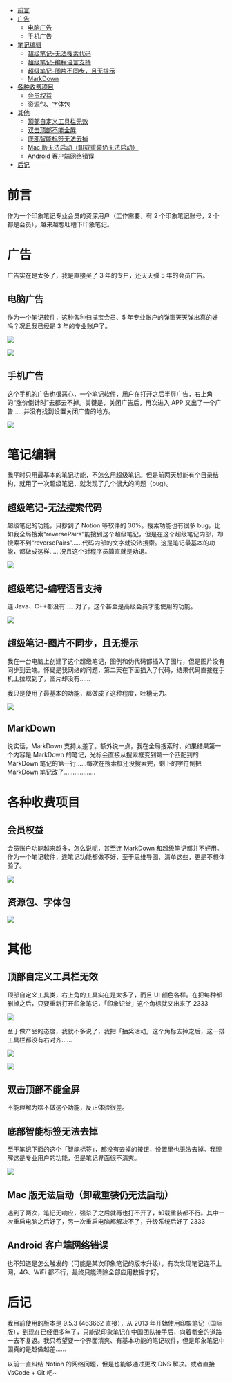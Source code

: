 
- [前言](#前言)
- [广告](#广告)
  - [电脑广告](#电脑广告)
  - [手机广告](#手机广告)
- [笔记编辑](#笔记编辑)
  - [超级笔记-无法搜索代码](#超级笔记-无法搜索代码)
  - [超级笔记-编程语言支持](#超级笔记-编程语言支持)
  - [超级笔记-图片不同步，且无提示](#超级笔记-图片不同步且无提示)
  - [MarkDown](#markdown)
- [各种收费项目](#各种收费项目)
  - [会员权益](#会员权益)
  - [资源包、字体包](#资源包字体包)
- [其他](#其他)
  - [顶部自定义工具栏无效](#顶部自定义工具栏无效)
  - [双击顶部不能全屏](#双击顶部不能全屏)
  - [底部智能标签无法去掉](#底部智能标签无法去掉)
  - [Mac 版无法启动（卸载重装仍无法启动）](#mac-版无法启动卸载重装仍无法启动)
  - [Android 客户端网络错误](#android-客户端网络错误)
- [后记](#后记)

# 前言

作为一个印象笔记专业会员的资深用户（工作需要，有 2 个印象笔记账号，2 个都是会员），越来越想吐槽下印象笔记。

# 广告

广告实在是太多了，我是直接买了 3 年的专户，还天天弹 5 年的会员广告。

## 电脑广告

作为一个笔记软件，这种各种扫描宝会员、5 年专业账户的弹窗天天弹出真的好吗？况且我已经是 3 年的专业账户了。

![](http://yano.oss-cn-beijing.aliyuncs.com/blog/20210620110425.png?x-oss-process=style/yano)

![](http://yano.oss-cn-beijing.aliyuncs.com/blog/20210620110520.png?x-oss-process=style/yano)

## 手机广告

这个手机的广告也很恶心，一个笔记软件，用户在打开之后半屏广告，右上角的“涨价倒计时”去都去不掉。关键是，关闭广告后，再次进入 APP 又出了一个广告……并没有找到设置关闭广告的地方。

![](http://yano.oss-cn-beijing.aliyuncs.com/blog/20210620110748.png?x-oss-process=style/yano)

# 笔记编辑

我平时只用最基本的笔记功能，不怎么用超级笔记。但是前两天想能有个目录结构，就用了一次超级笔记，就发现了几个很大的问题（bug）。

## 超级笔记-无法搜索代码

超级笔记的功能，只抄到了 Notion 等软件的 30%。搜索功能也有很多 bug，比如我全局搜索“reversePairs”能搜到这个超级笔记，但是在这个超级笔记内部，却搜索不到“reversePairs”……代码内部的文字就没法搜索。这是笔记最基本的功能，都做成这样……况且这个对程序员简直就是劝退。

![](http://yano.oss-cn-beijing.aliyuncs.com/blog/20210620111327.png?x-oss-process=style/yano)

## 超级笔记-编程语言支持

连 Java、C++都没有……对了，这个甚至是高级会员才能使用的功能。

![](http://yano.oss-cn-beijing.aliyuncs.com/blog/20210620111715.png?x-oss-process=style/yano)

## 超级笔记-图片不同步，且无提示

我在一台电脑上创建了这个超级笔记，图例和伪代码都插入了图片，但是图片没有同步到云端。怀疑是我网络的问题，第二天在下面插入了代码，结果代码直接在手机上拉取到了，图片却没有……

我只是使用了最基本的功能，都做成了这种程度，吐槽无力。

![](http://yano.oss-cn-beijing.aliyuncs.com/blog/20210620112200.png?x-oss-process=style/yano)

## MarkDown

说实话，MarkDown 支持太差了。额外说一点，我在全局搜索时，如果结果第一个内容是 MarkDown 的笔记，光标会直接从搜索框变到第一个匹配到的 MarkDown 笔记的第一行……每次在搜索框还没搜索完，剩下的字符倒把 MarkDown 笔记改了………………

# 各种收费项目

## 会员权益

会员账户功能越来越多，怎么说呢，甚至连 MarkDown 和超级笔记都并不好用。作为一个笔记软件，连笔记功能都做不好，至于思维导图、清单这些，更是不想体验了。

![](http://yano.oss-cn-beijing.aliyuncs.com/blog/20210620112917.png?x-oss-process=style/yano)

## 资源包、字体包

![](http://yano.oss-cn-beijing.aliyuncs.com/blog/20210620113314.png?x-oss-process=style/yano)

# 其他

## 顶部自定义工具栏无效

顶部自定义工具类，右上角的工具实在是太多了，而且 UI 颜色各样。在把每种都删掉之后，只要重新打开印象笔记，「印象识堂」这个角标就又出来了 2333

![](http://yano.oss-cn-beijing.aliyuncs.com/blog/20210620113649.png?x-oss-process=style/yano)

至于做产品的态度，我就不多说了，我把「抽奖活动」这个角标去掉之后，这一排工具栏都没有右对齐……

![](http://yano.oss-cn-beijing.aliyuncs.com/blog/20210620114047.png?x-oss-process=style/yano)

![](http://yano.oss-cn-beijing.aliyuncs.com/blog/20210620114143.png?x-oss-process=style/yano)

## 双击顶部不能全屏

不能理解为啥不做这个功能，反正体验很差。

## 底部智能标签无法去掉

至于笔记下面的这个「智能标签」，都没有去掉的按钮，设置里也无法去掉。我理解这是专业用户的功能，但是笔记界面很不清爽。

![](http://yano.oss-cn-beijing.aliyuncs.com/blog/20210620114303.png?x-oss-process=style/yano)

## Mac 版无法启动（卸载重装仍无法启动）

遇到了两次，笔记无响应，强杀了之后就再也打不开了，卸载重装都不行。其中一次重启电脑之后好了，另一次重启电脑都解决不了，升级系统后好了 2333

## Android 客户端网络错误

也不知道是怎么触发的（可能是某次印象笔记的版本升级），有次发现笔记连不上网，4G、WiFi 都不行，最终只能清除全部应用数据才好。

# 后记

我目前使用的版本是 9.5.3 (463662 直接），从 2013 年开始使用印象笔记（国际版），到现在已经很多年了，只能说印象笔记在中国团队接手后，向着氪金的道路一去不复返。我只希望要一个界面清爽、有基本功能的笔记软件，但是印象笔记中国真的是越做越差……

以前一直纠结 Notion 的网络问题，但是也能够通过更改 DNS 解决。或者直接 VsCode + Git 吧~